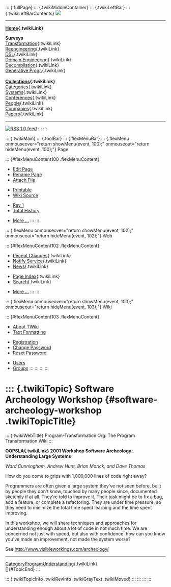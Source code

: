 ::: {.fullPage}
::: {.twikiMiddleContainer}
::: {.twikiLeftBar}
::: {.twikiLeftBarContents}
![](../pub/transformation.gif)

------------------------------------------------------------------------

**[Home](WebHome){.twikiLink}**

**Surveys**\
[Transformation](ProgramTransformation){.twikiLink}\
[Reengineering](ReengineeringWiki){.twikiLink}\
[DSL](DomainSpecificLanguages){.twikiLink}\
[Domain Engineering](DomainEngineering){.twikiLink}\
[Decompilation](DeCompilation){.twikiLink}\
[Generative Progr.](GenerativeProgrammingWiki){.twikiLink}\
\
**[Collections](CategoryCollection){.twikiLink}**\
[Categories](CategoryCategory){.twikiLink}\
[Systems](TransformationSystems){.twikiLink}\
[Conferences](TransformationConferences){.twikiLink}\
[People](TransformationPeople){.twikiLink}\
[Companies](TransformationCompanies){.twikiLink}\
[Papers](CategoryPaper){.twikiLink}

------------------------------------------------------------------------

[![](../pub/rss.gif "RSS 1.0 feed")](WebRss@skin=rss)
:::
:::

::: {.twikiMain}
::: {.toolBar}
::: {.flexMenuBar}
::: {.flexMenu onmouseover="return showMenu(event, 100);" onmouseout="return hideMenu(event, 100);"}
Page

::: {#flexMenuContent100 .flexMenuContent}
-   [Edit
    Page](http://www.program-transformation.org/edit/Transform/SoftwareArcheologyWorkshop?t=1536826567)
-   [Rename
    Page](http://www.program-transformation.org/rename/Transform/SoftwareArcheologyWorkshop)
-   [Attach
    File](http://www.program-transformation.org/attach/Transform/SoftwareArcheologyWorkshop)

<!-- -->

-   [Printable](http://www.program-transformation.org/view/Transform/SoftwareArcheologyWorkshop?skin=print.pattern)
-   [Wiki
    Source](http://www.program-transformation.org/view/Transform/SoftwareArcheologyWorkshop?skin=text&raw=on&contenttype=text/plain)

<!-- -->

-   [Rev
    1](http://www.program-transformation.org/view/Transform/SoftwareArcheologyWorkshop?rev=1.1)
-   [Total
    History](http://www.program-transformation.org/rdiff/Transform/SoftwareArcheologyWorkshop)

<!-- -->

-   [More
    \...](http://www.program-transformation.org/oops/Transform/SoftwareArcheologyWorkshop?template=oopsmore&param1=1.1&param2=1.1)
:::
:::

::: {.flexMenu onmouseover="return showMenu(event, 102);" onmouseout="return hideMenu(event, 102);"}
Web

::: {#flexMenuContent102 .flexMenuContent}
-   [Recent Changes](WebChanges){.twikiLink}
-   [Notify Service](WebNotify){.twikiLink}
-   [News](WebNews){.twikiLink}

<!-- -->

-   [Page Index](WebIndex){.twikiLink}
-   [Search](WebSearch){.twikiLink}

<!-- -->

-   [More
    \...](http://www.program-transformation.org/oops/Transform/SoftwareArcheologyWorkshop?template=oopsmore&param1=1.1&param2=1.1)
:::
:::

::: {.flexMenu onmouseover="return showMenu(event, 103);" onmouseout="return hideMenu(event, 103);"}
Wiki

::: {#flexMenuContent103 .flexMenuContent}
-   [About
    TWiki](http://www.program-transformation.org/view/TWiki/WebHome)
-   [Text
    Formatting](http://www.program-transformation.org/view/TWiki/TextFormattingRules)

<!-- -->

-   [Registration](http://www.program-transformation.org/view/TWiki/TWikiRegistration)
-   [Change
    Password](http://www.program-transformation.org/view/TWiki/ChangePassword)
-   [Reset
    Password](http://www.program-transformation.org/view/TWiki/ResetPassword)

<!-- -->

-   [Users](http://www.program-transformation.org/view/Main/TWikiUsers)
-   [Groups](http://www.program-transformation.org/view/Main/TWikiGroups)
:::
:::
:::
:::

::: {.twikiTopic}
Software Archeology Workshop {#software-archeology-workshop .twikiTopicTitle}
============================

::: {.twikiWebTitle}
Program-Transformation.Org: The Program Transformation Wiki
:::

**[OOPSLA](OOPSLA){.twikiLink} 2001 Workshop Software Archeology:
Understanding Large Systems**

*Ward Cunningham, Andrew Hunt, Brian Marick, and Dave Thomas*

How do you come to grips with 1,000,000 lines of code right away?

Programmers are often given a large system they\'ve not seen before,
built by people they don\'t know, touched by many people since,
documented sketchily if at all. They\'re told to improve it. Their task
might be to fix a bug, add a feature, or complete a refactoring. They
are under time pressure, so they need to minimize the total time spent
learning and the time spent improving.

In this workshop, we will share techniques and approaches for
understanding enough about a lot of code in not much time. We are
concerned not just with speed, but also with confidence: how can you
know you\'ve made an improvement, not made the system worse?

See <http://www.visibleworkings.com/archeology/>

------------------------------------------------------------------------

[CategoryProgramUnderstanding](CategoryProgramUnderstanding){.twikiLink}\
[]{#TopicEnd}
:::

::: {.twikiTopicInfo .twikiRevInfo .twikiGrayText .twikiMoved}
:::
:::
:::
:::
